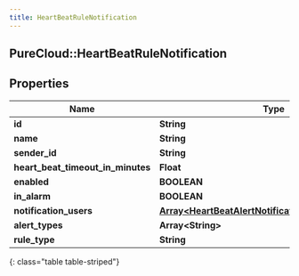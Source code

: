 ```yaml
---
title: HeartBeatRuleNotification
---
```

## PureCloud::HeartBeatRuleNotification

## Properties

|Name | Type | Description | Notes|
|------------ | ------------- | ------------- | -------------|
| **id** | **String** |  | [optional] |
| **name** | **String** |  | [optional] |
| **sender_id** | **String** |  | [optional] |
| **heart_beat_timeout_in_minutes** | **Float** |  | [optional] |
| **enabled** | **BOOLEAN** |  | [optional] |
| **in_alarm** | **BOOLEAN** |  | [optional] |
| **notification_users** | [**Array&lt;HeartBeatAlertNotificationNotificationUsers&gt;**](HeartBeatAlertNotificationNotificationUsers.html) |  | [optional] |
| **alert_types** | **Array&lt;String&gt;** |  | [optional] |
| **rule_type** | **String** |  | [optional] |
{: class="table table-striped"}


